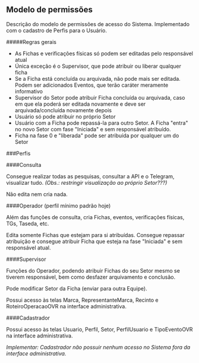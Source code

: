 ## Modelo de permissões

Descrição do modelo de permissões de  acesso do Sistema. 
Implementado com o cadastro de Perfis para o  Usuário.

#####Regras gerais
- As Fichas e verificações físicas só podem ser editadas pelo responsável atual
- Única exceção é o Supervisor, que pode atribuir ou liberar qualquer ficha
- Se a Ficha está concluída ou arquivada, não pode mais ser editada. Podem ser adicionados Eventos, que terão
caráter meramente informativo
- Supervisor do Setor pode atribuir Ficha concluída ou arquivada, caso em que ela poderá ser editada novamente 
e deve ser arquivada/concluída novamente depois
- Usuário só pode atribuir no próprio Setor
- Usuário com a Ficha pode repassá-la para outro Setor. A Ficha "entra" no novo Setor com fase "Iniciada" e sem 
responsável atribuído. 
- Ficha na fase 0 e "liberada" pode ser atribuída por qualquer um do Setor 
 
###Perfis

####Consulta 

Consegue realizar todas as pesquisas, consultar a API e o Telegram, visualizar tudo. 
*(Obs.: restringir visualização ao próprio Setor???)*

Não edita nem cria nada.

####Operador (perfil mínimo padrão hoje)

Além das funções de consulta, cria Fichas, eventos, verificações físicas, TGs, Taseda, etc.

Edita somente Fichas que estejam para si atribuídas. Consegue repassar atribuição e consegue atribuir Ficha que esteja 
na fase "Iniciada" e sem responsável atual.

####Supervisor

Funções do Operador, podendo atribuir Fichas do seu Setor mesmo se tiverem responsável, bem como desfazer arquivamento e
conclusão.
 
Pode modificar Setor da Ficha (enviar para outra Equipe).

Possui acesso às telas Marca, RepresentanteMarca, Recinto e RoteiroOperacaoOVR na interface administrativa.

####Cadastrador

Possui acesso às telas Usuario, Perfil, Setor, PerfilUsuario e TipoEventoOVR na interface administrativa.

*Implementar: Cadastrador não possuir nenhum acesso no Sistema fora da interface administrativa.*
